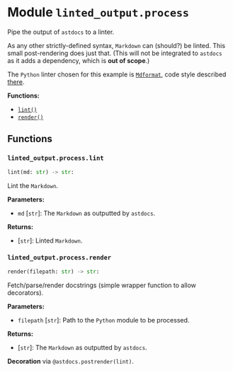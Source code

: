 # Module `linted_output.process`

Pipe the output of `astdocs` to a linter.

As any other strictly-defined syntax, `Markdown` can (should?) be linted. This small
post-rendering does just that. (This will not be integrated to `astdocs` as it adds a
dependency, which is **out of scope**.)

The `Python` linter chosen for this example is
[`Mdformat`](https://github.com/executablebooks/mdformat), code style described
[there](https://mdformat.readthedocs.io/en/stable/users/style.html).

**Functions:**

- [`lint()`](#linted_outputprocesslint)
- [`render()`](#linted_outputprocessrender)

## Functions

### `linted_output.process.lint`

```python
lint(md: str) -> str:
```

Lint the `Markdown`.

**Parameters:**

- `md` \[`str`\]: The `Markdown` as outputted by `astdocs`.

**Returns:**

- \[`str`\]: Linted `Markdown`.

### `linted_output.process.render`

```python
render(filepath: str) -> str:
```

Fetch/parse/render docstrings (simple wrapper function to allow decorators).

**Parameters:**

- `filepath` \[`str`\]: Path to the `Python` module to be processed.

**Returns:**

- \[`str`\]: The `Markdown` as outputted by `astdocs`.

**Decoration** via `@astdocs.postrender(lint)`.
